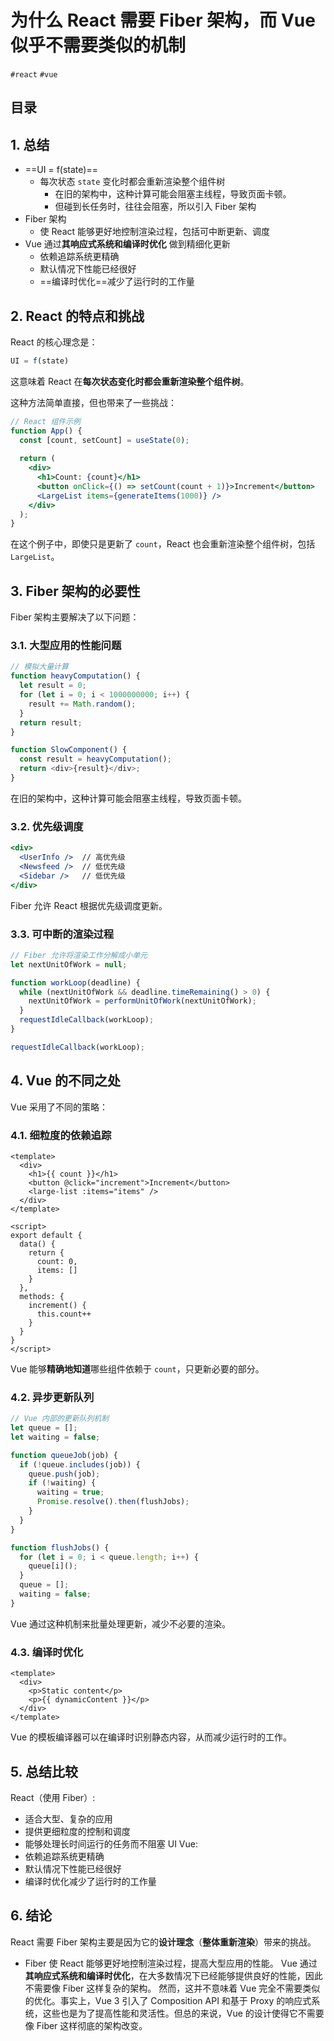 
# 为什么 React 需要 Fiber 架构，而 Vue 似乎不需要类似的机制

`#react` `#vue` 


## 目录
<!-- toc -->
 ## 1. 总结 

- ==UI = f(state)==
	- 每次状态 `state` 变化时都会重新渲染整个组件树
		- 在旧的架构中，这种计算可能会阻塞主线程，导致页面卡顿。
		- 但碰到长任务时，往往会阻塞，所以引入 Fiber 架构
- Fiber 架构
	- 使 React 能够更好地控制渲染过程，包括可中断更新、调度
- Vue 通过**其响应式系统和编译时优化** 做到精细化更新
	- 依赖追踪系统更精确
	- 默认情况下性能已经很好
	- ==编译时优化==减少了运行时的工作量

## 2. React 的特点和挑战

React 的核心理念是：

```javascript
UI = f(state)
```

这意味着 React 在**每次状态变化时都会重新渲染整个组件树**。

这种方法简单直接，但也带来了一些挑战：

```jsx hl:9
// React 组件示例
function App() {
  const [count, setCount] = useState(0);
  
  return (
    <div>
      <h1>Count: {count}</h1>
      <button onClick={() => setCount(count + 1)}>Increment</button>
      <LargeList items={generateItems(1000)} />
    </div>
  );
}
```

在这个例子中，即使只是更新了 `count`，React 也会重新渲染整个组件树，包括 `LargeList`。

## 3. Fiber 架构的必要性

Fiber 架构主要解决了以下问题：

### 3.1. 大型应用的性能问题

```javascript
// 模拟大量计算
function heavyComputation() {
  let result = 0;
  for (let i = 0; i < 1000000000; i++) {
    result += Math.random();
  }
  return result;
}

function SlowComponent() {
  const result = heavyComputation();
  return <div>{result}</div>;
}
```

在旧的架构中，这种计算可能会阻塞主线程，导致页面卡顿。

### 3.2. 优先级调度

```jsx
<div>
  <UserInfo />  // 高优先级
  <Newsfeed />  // 低优先级
  <Sidebar />   // 低优先级
</div>
```

Fiber 允许 React 根据优先级调度更新。

### 3.3. 可中断的渲染过程

```javascript
// Fiber 允许将渲染工作分解成小单元
let nextUnitOfWork = null;

function workLoop(deadline) {
  while (nextUnitOfWork && deadline.timeRemaining() > 0) {
    nextUnitOfWork = performUnitOfWork(nextUnitOfWork);
  }
  requestIdleCallback(workLoop);
}

requestIdleCallback(workLoop);
```

## 4. Vue 的不同之处

Vue 采用了不同的策略：

### 4.1. 细粒度的依赖追踪

```vue
<template>
  <div>
    <h1>{{ count }}</h1>
    <button @click="increment">Increment</button>
    <large-list :items="items" />
  </div>
</template>

<script>
export default {
  data() {
    return {
      count: 0,
      items: []
    }
  },
  methods: {
    increment() {
      this.count++
    }
  }
}
</script>
```

Vue 能够**精确地知道**哪些组件依赖于 `count`，只更新必要的部分。

### 4.2. 异步更新队列

```javascript
// Vue 内部的更新队列机制
let queue = [];
let waiting = false;

function queueJob(job) {
  if (!queue.includes(job)) {
    queue.push(job);
    if (!waiting) {
      waiting = true;
      Promise.resolve().then(flushJobs);
    }
  }
}

function flushJobs() {
  for (let i = 0; i < queue.length; i++) {
    queue[i]();
  }
  queue = [];
  waiting = false;
}
```

Vue 通过这种机制来批量处理更新，减少不必要的渲染。

### 4.3. 编译时优化

```vue
<template>
  <div>
    <p>Static content</p>
    <p>{{ dynamicContent }}</p>
  </div>
</template>
```

Vue 的模板编译器可以在编译时识别静态内容，从而减少运行时的工作。

## 5. 总结比较

React（使用 Fiber）:
- 适合大型、复杂的应用
- 提供更细粒度的控制和调度
- 能够处理长时间运行的任务而不阻塞 UI
Vue:
- 依赖追踪系统更精确
- 默认情况下性能已经很好
- 编译时优化减少了运行时的工作量

## 6. 结论

React 需要 Fiber 架构主要是因为它的**设计理念**（**整体重新渲染**）带来的挑战。
- Fiber 使 React 能够更好地控制渲染过程，提高大型应用的性能。
Vue 通过**其响应式系统和编译时优化**，在大多数情况下已经能够提供良好的性能，因此不需要像 Fiber 这样复杂的架构。
然而，这并不意味着 Vue 完全不需要类似的优化。事实上，Vue 3 引入了 Composition API 和基于 Proxy 的响应式系统，这些也是为了提高性能和灵活性。但总的来说，Vue 的设计使得它不需要像 Fiber 这样彻底的架构改变。
